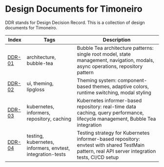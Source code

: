# Design Documents for Timoneiro

DDR stands for Design Decision Record. This is a collection of design documents for Timoneiro.

| Index | Tags | Description |
|-------|------|-------------|
| [DDR-01](DDR-01.md) | architecture, bubble-tea | Bubble Tea architecture patterns: single root model, state management, navigation, modals, async operations, repository pattern |
| [DDR-02](DDR-02.md) | ui, theming, lipgloss | Theming system: component-based themes, adaptive colors, runtime switching, modal styling |
| [DDR-03](DDR-03.md) | kubernetes, informers, repository, caching | Kubernetes informer-based repository: real-time data caching, query performance, lifecycle management, Bubble Tea integration |
| [DDR-04](DDR-04.md) | testing, kubernetes, informers, envtest, integration-tests | Testing strategy for Kubernetes informer-based repository: envtest with shared TestMain pattern, real API server integration tests, CI/CD setup |
